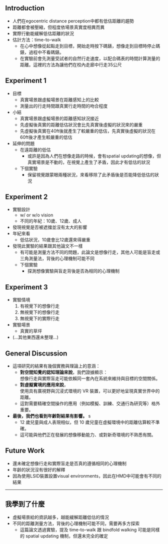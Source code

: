 ## Introduction
- 人們在egocentric distance perception中都有低估距離的趨勢
- 距離都會被壓縮，但程度依場景真實度相異而異
- 實際行動能緩解低估距離的狀況
- 估計方法：time-to-walk
	- 在心中想像從起點走到目標，開始走時按下碼錶，想像走到目標時停止碼錶，過程中不看碼錶。
	- 在實驗前會先測量受試者的自然行走速度，以配合碼表的時間計算測量的距離。這裡的方法為讓他們在校內走廊中行走35公尺
## Experiment 1
- 目標
	- 真實場景跟虛擬場景在距離感知上的比較
	- 測量出的行走時間跟真實行走時間的吻合程度
- 小結
	- 真實場景跟虛擬場景的距離感知狀況接近
	- 先虛擬後真實的距離低估狀況會比先真實後虛擬的狀況來的嚴重
	- 先虛擬後真實在40ft後就產生了較嚴重的低估，先真實後虛擬的狀況在60ft後才產生較嚴重的低估
- 延伸的問題
	- 在遠距離的低估
		- 或許是因為人們在想像走路的時候，會有spatial updating的想像，但真實場景是不動的，在視覺上產生了矛盾，因此才有低估的狀況
	- 下個實驗
		- 保留視覺跟蒙眼兩種狀況，來看移除了此矛盾後是否能降低低估的狀況
## Experiment 2
- 實驗設計
	- w/ or w/o vision
	- 不同的年紀：10歲、12歲、成人
- 發現視覺是否被遮擋並沒有太大的影響
- 年紀來看
	- 低估狀況，10歲會比12歲還來得嚴重
- 發現此實驗的結果跟其他論文不一樣
	- 有可能是測量方法不同的問題，此論文是想像行走，其他人可能是盲走或三角測量法，背後的心理機制可能不同
	- 下個實驗
		- 探測想像實驗與盲走背後是否為相同的心理機制
## Experiment 3
- 實驗情境
	1. 有視覺下的想像行走
	2. 無視覺下的想像行走
	3. 無視覺下的實際行走
- 實驗場景
	- 真實的草坪
- (...其他東西還未整理...)
## General Discussion
- 這項研究的結果有幾個實務與理論上的意涵：
	- **對空間知覺的認知理論來說**，我們證據顯示：  
	    想像行走與實際盲走可能依賴同一套內在系統來維持與目標的空間關係。
	- **對虛擬實境的應用來說**，  
	    使用具有廣視野與沉浸式環境的 VR 裝置，可以更好地呈現真實世界中的距離。
	- 這對需要精確空間操作的應用（例如模擬、訓練、交通行為研究等）格外重要。
- **最後，我們也看到年齡對結果有影響。**  s
	- 12 歲兒童與成人表現相似，但 10 歲兒童在虛擬環境中的距離估算較不準確。
	- 這可能與他們正在發展的想像移動能力、或對新奇環境的不熟悉有關。
## Future Work
- 還未確定想像行走和實際盲走是否真的遵循相同的心理機制
- 年齡的狀況沒有很好的解釋
- 因為使用LSID裝置設置visual environments，因此在HMD中可能會有不同的結果
---
## 我學到了什麼
- 虛擬場景給的資訊越多，越能緩解距離低估的情況
- 不同的距離測量方法，背後的心理機制可能不同，需要再多方探索
	- 這篇論文透過實驗，提及 time-to-walk 跟 bindfold walking 可能是同樣的 spatial updating 機制，但還未完全的確定